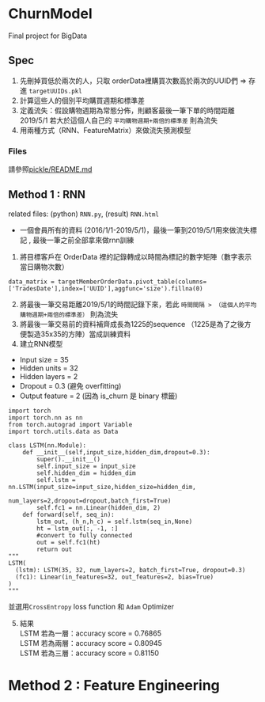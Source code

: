 # ChurnModel
Final project for BigData

## Spec
1. 先刪掉買低於兩次的人，只取 orderData裡購買次數高於兩次的UUID們 => 存進 `targetUUIDs.pkl`
2. 計算這些人的個別平均購買週期和標準差
3. 定義流失：假設購物週期為常態分佈，則顧客最後一筆下單的時間距離 2019/5/1 若大於這個人自己的 `平均購物週期+兩倍的標準差` 則為流失
4. 用兩種方式（RNN、FeatureMatrix）來做流失預測模型

### Files
請參照[pickle/README.md](pickle/README.md)

## Method 1 : RNN
related files: (python) `RNN.py`, (result) `RNN.html`

* 一個會員所有的資料 (2016/1/1-2019/5/1)，最後一筆到2019/5/1用來做流失標記
, 最後一筆之前全部拿來做rnn訓練

1. 將目標客戶在 OrderData 裡的記錄轉成以時間為標記的數字矩陣（數字表示當日購物次數）
```
data_matrix = targetMemberOrderData.pivot_table(columns=['TradesDate'],index=['UUID'],aggfunc='size').fillna(0)
```
2. 將最後一筆交易距離2019/5/1的時間記錄下來，若此 `時間間隔 > （這個人的平均購物週期+兩倍的標準差）` 則為流失
3. 將最後一筆交易前的資料補齊成長為1225的sequence （1225是為了之後方便製造35x35的方陣）當成訓練資料
4. 建立RNN模型

* Input size = 35
* Hidden units = 32
* Hidden layers = 2
* Dropout = 0.3 (避免 overfitting)
* Output feature = 2 (因為 is_churn 是 binary 標籤)

```
import torch
import torch.nn as nn
from torch.autograd import Variable
import torch.utils.data as Data

class LSTM(nn.Module):
    def __init__(self,input_size,hidden_dim,dropout=0.3):
        super().__init__()
        self.input_size = input_size
        self.hidden_dim = hidden_dim
        self.lstm = nn.LSTM(input_size=input_size,hidden_size=hidden_dim,
                            num_layers=2,dropout=dropout,batch_first=True)
        self.fc1 = nn.Linear(hidden_dim, 2)
    def forward(self, seq_in):
        lstm_out, (h_n,h_c) = self.lstm(seq_in,None)
        ht = lstm_out[:, -1, :]
        #convert to fully connected
        out = self.fc1(ht)
        return out
"""
LSTM(
  (lstm): LSTM(35, 32, num_layers=2, batch_first=True, dropout=0.3)
  (fc1): Linear(in_features=32, out_features=2, bias=True)
)
"""
```
並選用`CrossEntropy` loss function 和 `Adam` Optimizer
 
5. 結果 <br/>
LSTM 若為一層：accuracy score = 0.76865 <br/>
LSTM 若為兩層：accuracy score = 0.80945 <br/>
LSTM 若為三層：accuracy score = 0.81150 <br/>

# Method 2 : Feature Engineering

